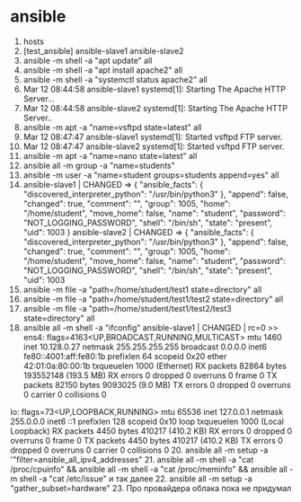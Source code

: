 # ansible
1. hosts 
2. [test_ansible]
ansible-slave1
ansible-slave2
3. ansible -m shell -a "apt update" all
4. ansible -m shell -a "apt install apache2" all
5. ansible -m shell -a "systemctl status apache2" all
6. Mar 12 08:44:58 ansible-slave1 systemd[1]: Starting The Apache HTTP Server...
7. Mar 12 08:44:58 ansible-slave2 systemd[1]: Starting The Apache HTTP Server..
8. ansible -m apt -a "name=vsftpd state=latest" all
9. Mar 12 08:47:47 ansible-slave1 systemd[1]: Started vsftpd FTP server.
10. Mar 12 08:47:47 ansible-slave2 systemd[1]: Started vsftpd FTP server. 
12. ansible -m apt -a "name=nano state=latest" all
13. ansible all -m group -a "name=students" 
14. ansible -m user -a "name=student groups=students append=yes" all
15. ansible-slave1 | CHANGED => {
    "ansible_facts": {
        "discovered_interpreter_python": "/usr/bin/python3"
    },
    "append": false,
    "changed": true,
    "comment": "",
    "group": 1005,
    "home": "/home/student",
    "move_home": false,
    "name": "student",
    "password": "NOT_LOGGING_PASSWORD",
    "shell": "/bin/sh",
    "state": "present",
    "uid": 1003
}
ansible-slave2 | CHANGED => {
    "ansible_facts": {
        "discovered_interpreter_python": "/usr/bin/python3"
    },
    "append": false,
    "changed": true,
    "comment": "",
    "group": 1005,
    "home": "/home/student",
    "move_home": false,
    "name": "student",
    "password": "NOT_LOGGING_PASSWORD",
    "shell": "/bin/sh",
    "state": "present",
    "uid": 1003
16. ansible  -m file -a "path=/home/student/test1 state=directory" all
17. ansible  -m file -a "path=/home/student/test1/test2 state=directory" all
18. ansible  -m file -a "path=/home/student/test1/test2/test3 state=directory" all
19. ansible all -m shell -a "ifconfig"
ansible-slave1 | CHANGED | rc=0 >>
ens4: flags=4163<UP,BROADCAST,RUNNING,MULTICAST>  mtu 1460
        inet 10.128.0.27  netmask 255.255.255.255  broadcast 0.0.0.0
        inet6 fe80::4001:aff:fe80:1b  prefixlen 64  scopeid 0x20<link>
        ether 42:01:0a:80:00:1b  txqueuelen 1000  (Ethernet)
        RX packets 82864  bytes 193552148 (193.5 MB)
        RX errors 0  dropped 0  overruns 0  frame 0
        TX packets 82150  bytes 9093025 (9.0 MB)
        TX errors 0  dropped 0 overruns 0  carrier 0  collisions 0

lo: flags=73<UP,LOOPBACK,RUNNING>  mtu 65536
        inet 127.0.0.1  netmask 255.0.0.0
        inet6 ::1  prefixlen 128  scopeid 0x10<host>
        loop  txqueuelen 1000  (Local Loopback)
        RX packets 4450  bytes 410217 (410.2 KB)
        RX errors 0  dropped 0  overruns 0  frame 0
        TX packets 4450  bytes 410217 (410.2 KB)
        TX errors 0  dropped 0 overruns 0  carrier 0  collisions 0
20. ansible all -m setup -a '"filter=ansible_all_ipv4_addresses"
21. ansible all -m shell -a "cat /proc/cpuinfo" && ansible all -m shell -a "cat /proc/meminfo" && ansible all -m shell -a "cat /etc/issue" и так далее
22. ansible all -m setup -a "gather_subset=hardware"
23. Про провайдера облака пока не придумал
